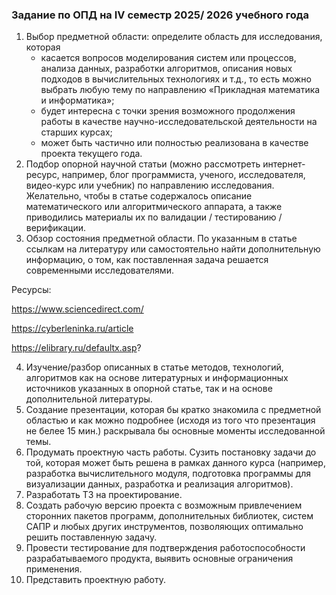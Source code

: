 ### Задание по ОПД на IV семестр 2025/ 2026 учебного года

1. Выбор предметной области: определите область для исследования, которая
   - касается вопросов моделирования систем или процессов, анализа данных, разработки алгоритмов, описания новых подходов в вычислительных технологиях и т.д., то есть можно выбрать любую тему по направлению «Прикладная математика и информатика»;
   - будет интересна с точки зрения возможного продолжения работы в качестве научно-исследовательской деятельности на старших курсах;
   - может быть частично или полностью реализована в качестве проекта текущего года.
2. Подбор опорной научной статьи (можно рассмотреть интернет-ресурс, например, блог программиста, ученого, исследователя, видео-курс или учебник) по направлению исследования. Желательно, чтобы в статье содержалось описание математического или алгоритмического аппарата, а также приводились материалы их по валидации / тестированию / верификации.
3. Обзор состояния предметной области. По указанным в статье ссылкам на литературу или самостоятельно найти дополнительную информацию, о том, как поставленная задача решается современными исследователями.

Ресурсы:

https://www.sciencedirect.com/

https://cyberleninka.ru/article

https://elibrary.ru/defaultx.asp?


4. Изучение/разбор описанных в статье методов, технологий, алгоритмов как на основе литературных и информационных источников указанных в опорной статье, так и на основе дополнительной литературы.
5. Создание презентации, которая бы кратко знакомила с предметной областью и как можно подробнее (исходя из того что презентация не белее 15 мин.) раскрывала бы основные моменты исследованной темы.
6. Продумать проектную часть работы. Сузить постановку задачи до той, которая может быть решена в рамках данного курса (например, разработка вычислительного модуля, подготовка программы для визуализации данных, разработка и реализация алгоритмов).
7. Разработать ТЗ на проектирование.
8. Создать рабочую версию проекта с возможным привлечением сторонних пакетов программ, дополнительных библиотек, систем САПР и любых других инструментов, позволяющих оптимально решить поставленную задачу.
9. Провести тестирование для подтверждения работоспособности разрабатываемого продукта, выявить основные ограничения применения.
10. Представить проектную работу.
